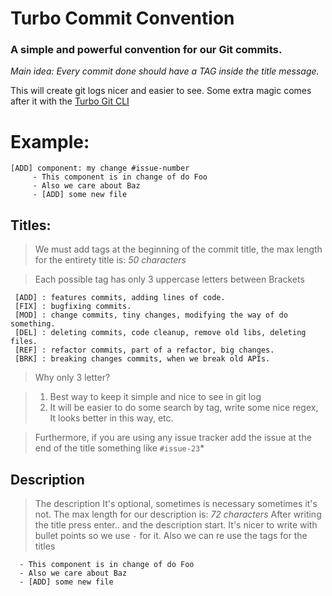 # Turbo Commit Convention

### A simple and powerful convention for our Git commits.

*Main idea: Every commit done should have a TAG inside the title message.*

This will create git logs nicer and easier to see. Some extra magic comes after it with the [Turbo Git CLI](/README.md)


# Example:
    
    [ADD] component: my change #issue-number
         - This component is in change of do Foo 
         - Also we care about Baz
         - [ADD] some new file


## Titles:

> We must add tags at the beginning of the commit title, the max length for the entirety title is: *50 characters*

> Each possible tag has only 3 uppercase letters between Brackets

     [ADD] : features commits, adding lines of code.
     [FIX] : bugfixing commits.
     [MOD] : change commits, tiny changes, modifying the way of do something.
     [DEL] : deleting commits, code cleanup, remove old libs, deleting files.
     [REF] : refactor commits, part of a refactor, big changes.
     [BRK] : breaking changes commits, when we break old APIs.

> Why only 3 letter?

> 1. Best way to keep it simple and nice to see in git log
> 2. It will be easier to do some search by tag, write some nice regex, It looks better in this way, etc.


>Furthermore, if you are using any issue tracker add the issue at the end of the title something like `#issue-23`*


## Description

> The description It's optional, sometimes is necessary sometimes it's not. The max length for our description is: *72 characters*
> After writing the title press enter.. and the description start. It's nicer to write with bullet points so we use `-` for it. Also we can re use the tags for the titles

      - This component is in change of do Foo 
      - Also we care about Baz
      - [ADD] some new file
